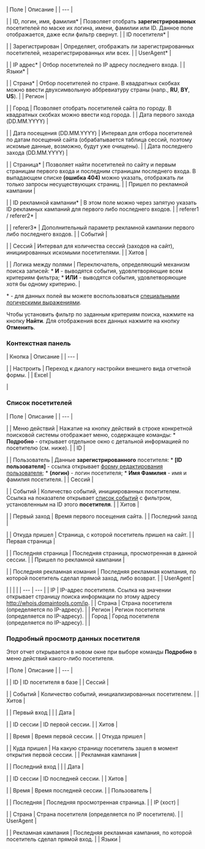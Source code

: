| Поле | Описание |
| --- |

|
| ID, логин, имя, фамилия\* | Позволяет отобрать **зарегистрированных** посетителей по маске их логина, имени, фамилии или ID.   Данное поле отображается, даже если фильтр свернут. |
| ID посетителя\* |

|
| Зарегистрирован | Определяет, отображать ли зарегистрированных посетителей, незарегистрированных или всех. |
| UserAgent\* |

|
| IP адрес\* | Отбор посетителей по IP адресу последнего входа. |
| Языки\* |

|
| Страна\* | Отбор посетителей по стране. В квадратных скобках можно ввести двухсимвольную аббревиатуру страны (напр., **RU**, **BY**, **US**). |
| Регион |

|
| Город | Позволяет отобрать посетителей сайта по городу. В квадратных скобках можно ввести код города. |
| Дата первого захода (DD.MM.YYYY) |

|
| Дата посещения (DD.MM.YYYY) | Интервал для отбора посетителей по датам посещений сайта (обрабатывается таблица сессий, поэтому искомые данные, возможно, будут уже очищены). |
| Дата последнего захода (DD.MM.YYYY) |

|
| Страница\* | Позволяет найти посетителей по сайту и первым страницам первого входа и последним страницам последнего входа.     В выпадающем списке **(ошибка 404)** можно указать, отображать ли только запросы несуществующих страниц. |
| Пришел по рекламной кампании |

|
| ID рекламной кампании\* | В этом поле можно через запятую указать ID рекламных кампаний для первого либо последнего входов. |
| referer1 / referer2\* |

|
| referer3\* | Дополнительный параметр рекламной кампании первого либо последнего входов. |
| Событий |

|
| Сессий | Интервал для количества сессий (заходов на сайт), инициированных искомыми посетителями. |
| Хитов |

|
| Логика между полями | Переключатель, определяющий механизм поиска записей:  * **И** - выводятся события, удовлетворяющие всем критериям фильтра; * **ИЛИ** - выводятся события, удовлетворяющие хотя бы одному критерию. |

\* - для данных полей вы можете воспользоваться [специальными логическими выражениями](https://dev.1c-bitrix.ru/api_help/main/general/filter.php).

Чтобы установить фильтр по заданным критериям поиска, нажмите на кнопку **Найти**. Для отображения всех данных нажмите на кнопку **Отменить**.

### Контекстная панель

| Кнопка | Описание |
| --- |

|
| Настроить | Переход к диалогу настройки внешнего вида отчетной формы. |
| Excel |

|

### Список посетителей

| Поле | Описание |
| --- |

|
| Меню действий | Нажатие на кнопку действий в строке конкретной поисковой системы отображает меню, содержащее команды:  * **Подробно** - открывает отдельное окно с детальной информацией по посетителю (см. ниже). |
| ID |

|
| Пользователь | Данные **зарегистрированного** посетителя:  * **[ID пользователя]** - ссылка открывает [форму редактирования пользователя](/user_help/settings/users/user_edit.php); * **(логин)** - логин посетителя; * **Имя Фамилия** - имя и фамилия посетителя. |
| Сессий |

|
| Событий | Количество событий, инициированных посетителем. Ссылка на показателе открывает [список событий](/user_help/statistic/events/event_list.php) с фильтром, установленным на ID этого **посетителя**. |
| Хитов |

|
| Первый заход | Время первого посещения сайта. |
| Последний заход |

|
| Откуда пришел | Страница, с которой посетитель пришел на сайт. |
| Первая страница |

|
| Последняя страница | Последняя страница, просмотренная в данной сессии. |
| Пришел по рекламной кампании |

|
| Последняя рекламная комания | Последняя рекламная компания, по которой посетитель сделал прямой заход, либо возврат. |
| UserAgent |

| |  |  | | --- | --- | | IP | IP-адрес посетителя. Ссылка на значении открывает страницу поиска информации по этому адресу <http://whois.domaintools.com/ip>. | | Страна | Страна посетителя (определяется по IP-адресу). | | Регион | Регион посетителя (определяется по IP-адресу). | | Город | Город посетителя (определяется по IP-адресу). | |

### Подробный просмотр данных посетителя

Этот отчет открывается в новом окне при выборе команды **Подробно** в меню действий какого-либо посетителя.

| Поле | Описание |
| --- |

|
| ID | ID посетителя в базе |
| Сессий |

|
| Событий | Количество событий, инициализированных посетителем. |
| Хитов |

|
| Первый вход | |
| Дата |

|
| ID сессии | ID первой сессии. |
| Хитов |

|
| Время | Время первой сессии. |
| Откуда пришел |

|
| Куда пришел | На какую страницу посетитель зашел в момент открытия первой сессии. |
| Рекламная кампания |

|
| Последний вход | |
| Дата |

|
| ID сессии | ID последней сессии. |
| Хитов |

|
| Время | Время последней сессии. |
| Пользователь |

|
| Последняя | Последняя просмотренная страница. |
| IP (хост) |

|
| Страна | Страна посетителя (определяется по IP посетителя). |
| UserAgent |

|
| Рекламная кампания | Последняя рекламная кампания, по которой посетитель сделал прямой вход. |
| Языки |